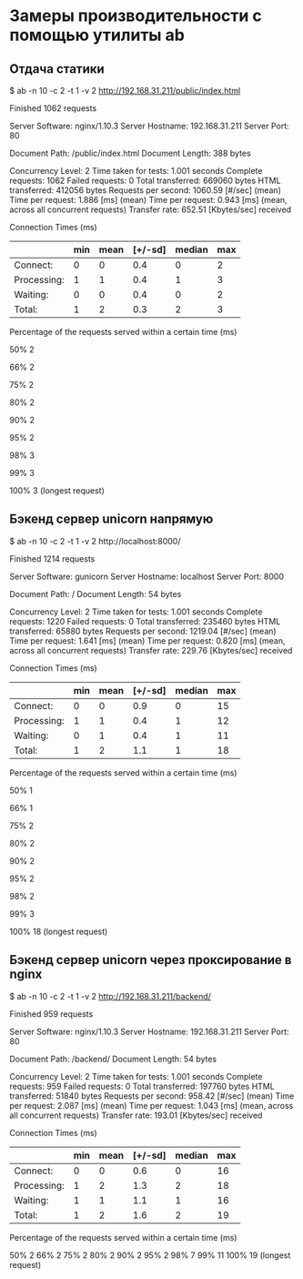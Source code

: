 # Замеры производительности с помощью утилиты ab

## Отдача статики

$ ab -n 10 -c 2 -t 1 -v 2 http://192.168.31.211/public/index.html

Finished 1062 requests


Server Software:        nginx/1.10.3
Server Hostname:        192.168.31.211
Server Port:            80

Document Path:          /public/index.html
Document Length:        388 bytes

Concurrency Level:      2
Time taken for tests:   1.001 seconds
Complete requests:      1062
Failed requests:        0
Total transferred:      669060 bytes
HTML transferred:       412056 bytes
Requests per second:    1060.59 [#/sec] (mean)
Time per request:       1.886 [ms] (mean)
Time per request:       0.943 [ms] (mean, across all concurrent requests)
Transfer rate:          652.51 [Kbytes/sec] received

Connection Times (ms)

|             | min  | mean | [+/-sd] | median | max  |
| ----------- | ---- | ---- | ------- | ------ | ---- |
| Connect:    | 0    | 0    | 0.4     | 0      | 2    |
| Processing: | 1    | 1    | 0.4     | 1      | 3    |
| Waiting:    | 0    | 0    | 0.4     | 0      | 2    |
| Total:      | 1    | 2    | 0.3     | 2      | 3    |

Percentage of the requests served within a certain time (ms)

50%      2

66%      2

75%      2

80%      2

90%      2

95%      2

98%      3

99%      3

100%      3 (longest request)

## Бэкенд сервер unicorn напрямую

$ ab -n 10 -c 2 -t 1 -v 2 http://localhost:8000/

Finished 1214 requests

Server Software:        gunicorn
Server Hostname:        localhost
Server Port:            8000

Document Path:          /
Document Length:        54 bytes

Concurrency Level:      2
Time taken for tests:   1.001 seconds
Complete requests:      1220
Failed requests:        0
Total transferred:      235460 bytes
HTML transferred:       65880 bytes
Requests per second:    1219.04 [#/sec] (mean)
Time per request:       1.641 [ms] (mean)
Time per request:       0.820 [ms] (mean, across all concurrent requests)
Transfer rate:          229.76 [Kbytes/sec] received

Connection Times (ms)

|             | min  | mean | [+/-sd] | median | max  |
| ----------- | ---- | ---- | ------- | ------ | ---- |
| Connect:    | 0    | 0    | 0.9     | 0      | 15   |
| Processing: | 1    | 1    | 0.4     | 1      | 12   |
| Waiting:    | 0    | 1    | 0.4     | 1      | 11   |
| Total:      | 1    | 2    | 1.1     | 1      | 18   |

Percentage of the requests served within a certain time (ms)

50%      1

66%      1

75%      2

80%      2

90%      2

95%      2

98%      2

99%      3

100%     18 (longest request)

## Бэкенд сервер unicorn через проксирование в nginx

$ ab -n 10 -c 2 -t 1 -v 2 http://192.168.31.211/backend/

Finished 959 requests

Server Software:        nginx/1.10.3
Server Hostname:        192.168.31.211
Server Port:            80

Document Path:          /backend/
Document Length:        54 bytes

Concurrency Level:      2
Time taken for tests:   1.001 seconds
Complete requests:      959
Failed requests:        0
Total transferred:      197760 bytes
HTML transferred:       51840 bytes
Requests per second:    958.42 [#/sec] (mean)
Time per request:       2.087 [ms] (mean)
Time per request:       1.043 [ms] (mean, across all concurrent requests)
Transfer rate:          193.01 [Kbytes/sec] received

Connection Times (ms)

|             | min  | mean | [+/-sd] | median | max  |
| ----------- | ---- | ---- | ------- | ------ | ---- |
| Connect:    | 0    | 0    | 0.6     | 0      | 16   |
| Processing: | 1    | 2    | 1.3     | 2      | 18   |
| Waiting:    | 1    | 1    | 1.1     | 1      | 16   |
| Total:      | 1    | 2    | 1.6     | 2      | 19   |

Percentage of the requests served within a certain time (ms)

50%      2
66%      2
75%      2
80%      2
90%      2
95%      2
98%      7
99%     11
100%     19 (longest request)
